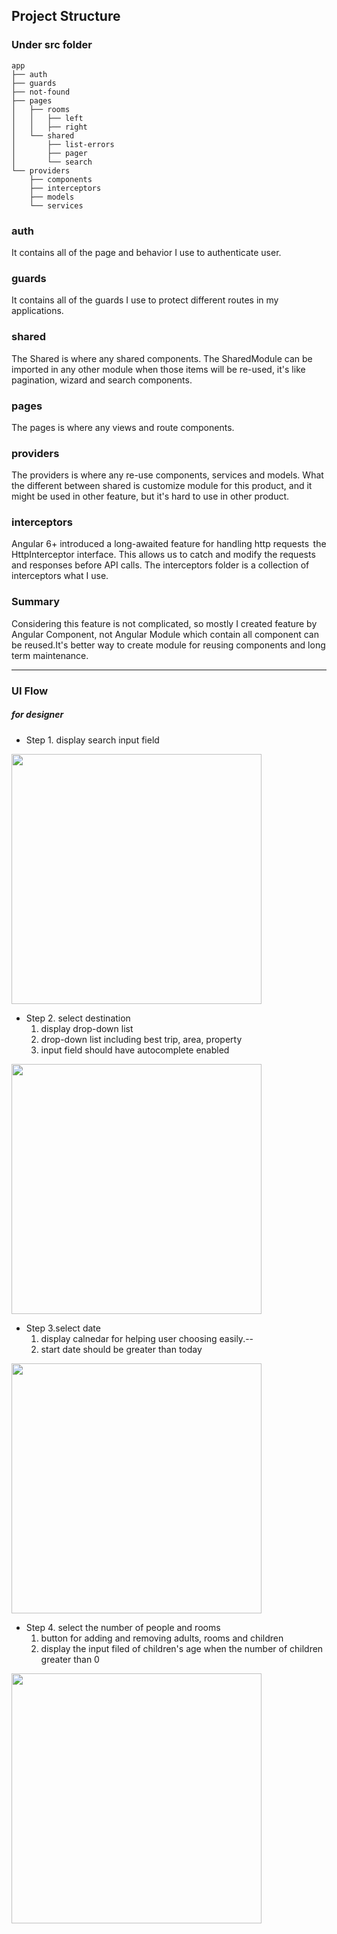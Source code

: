 
## Project Structure
### Under src folder
```
app
├── auth
├── guards
├── not-found
├── pages
│   ├── rooms
│   │   ├── left
│   │   ├── right
│   └── shared
│       ├── list-errors
│       ├── pager
│       └── search
└── providers
    ├── components
    ├── interceptors
    ├── models
    └── services
```
### auth
It contains all of the page and behavior I use to authenticate user.

### guards
It contains all of the guards I use to protect different routes in my applications.

### shared
The Shared is where any shared components. The SharedModule can be imported in any other module when those items will be re-used, it's like pagination, wizard and search components.

### pages
The pages is where any views and route components.

### providers
The providers is where any re-use components, services and models. What the different between shared is customize module for this product, and it might be used in other feature, but it's hard to use in other product.

### interceptors
Angular 6+ introduced a long-awaited feature for handling http requests   the HttpInterceptor interface. This allows us to catch and modify the requests and responses before API calls. The interceptors folder is a collection of interceptors what I use.

### Summary
Considering this feature is not complicated, so mostly I created feature by Angular Component, not Angular Module which contain all component can be reused.It's better way to create module for reusing components and long term maintenance.

---

### UI Flow
##### for designer
* Step 1. display search input field

<img src="https://i.imgur.com/hXPjeJ3.png" width="400">

* Step 2. select destination
  1. display drop-down list
  2. drop-down list including best trip, area, property
  3. input field should have autocomplete enabled

<img src="https://i.imgur.com/75bxjUs.png" width="400">

* Step 3.select date
  1. display calnedar for helping user choosing easily.-- 
  2. start date should be greater than today 

<img src="https://i.imgur.com/FdkVuhV.png" width="400">

* Step 4. select the number of people and rooms
  1. button for adding and removing adults, rooms and children
  2. display the input filed of children's age when the number of children greater than 0
 
<img src="https://i.imgur.com/9XnmHkF.png" width="400">

